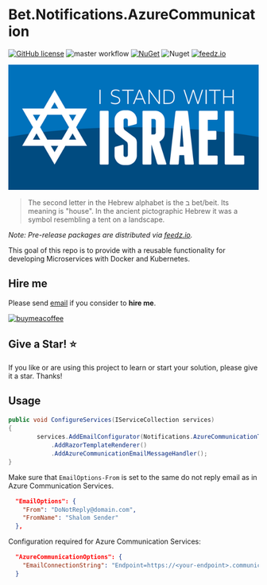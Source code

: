 # Bet.Notifications.AzureCommunication

[![GitHub license](https://img.shields.io/badge/license-MIT-blue.svg?style=flat-square)](https://raw.githubusercontent.com/kdcllc/Bet.Notifications.AzureCommunication/master/LICENSE)
![master workflow](https://github.com/kdcllc/Bet.Notifications/actions/workflows/master.yml/badge.svg)
[![NuGet](https://img.shields.io/nuget/v/Bet.Notifications.AzureCommunication.svg)](https://www.nuget.org/packages?q=Bet.Notifications.AzureCommunication)
![Nuget](https://img.shields.io/nuget/dt/Bet.Notifications.AzureCommunication)
[![feedz.io](https://img.shields.io/badge/endpoint.svg?url=https://f.feedz.io/kdcllc/bet-notifications/shield/Bet.Notifications.AzureCommunication/latest)](https://f.feedz.io/kdcllc/bet-notifications/packages/Bet.Notifications.AzureCommunication/latest/download)

![Stand With Israel](../../img/IStandWithIsrael.png)

> The second letter in the Hebrew alphabet is the ב bet/beit. Its meaning is "house". In the ancient pictographic Hebrew it was a symbol resembling a tent on a landscape.

_Note: Pre-release packages are distributed via [feedz.io](https://f.feedz.io/kdcllc/bet-notifications/nuget/index.json)._

This goal of this repo is to provide with a reusable functionality for developing Microservices with Docker and Kubernetes.

## Hire me

Please send [email](mailto:kingdavidconsulting@gmail.com) if you consider to **hire me**.

[![buymeacoffee](https://www.buymeacoffee.com/assets/img/custom_images/orange_img.png)](https://www.buymeacoffee.com/vyve0og)

## Give a Star! :star:

If you like or are using this project to learn or start your solution, please give it a star. Thanks!

## Usage

```csharp
public void ConfigureServices(IServiceCollection services)
{
        services.AddEmailConfigurator(Notifications.AzureCommunicationTemplateInDirectory)
            .AddRazorTemplateRenderer()
            .AddAzureCommunicationEmailMessageHandler();
}
```


Make sure that `EmailOptions-From` is set to the same do not reply email as in Azure Communication Services.

```json
  "EmailOptions": {
    "From": "DoNotReply@domain.com",
    "FromName": "Shalom Sender"
  },
```

Configuration required for Azure Communication Services:

```json
  "AzureCommunicationOptions": {
    "EmailConnectionString": "Endpoint=https://<your-endpoint>.communication.azure.com/;AccessKey=<your-access-key>"
  }
```



